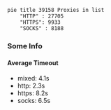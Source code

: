 
```mermaid
pie title 39158 Proxies in list
    "HTTP" : 27705
    "HTTPS": 9933
    "SOCKS" : 8188
```

### Some Info
#### Average Timeout

- mixed: 4.1s
- http: 2.3s
- https: 8.2s
- socks: 6.5s